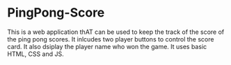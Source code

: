 # PingPong-Score
This is a web application thAT  can be used to keep the track of the score of the ping pong scores. 
It inlcudes two player buttons to control the score card.
It also dsiplay the player name who won the game.
It uses basic HTML, CSS and JS.
